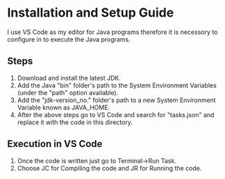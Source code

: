 # Installation and Setup Guide
I use VS Code as my editor for Java programs therefore it is necessory to configure in to execute the Java programs. 

## Steps
1. Download and install the latest JDK.
2. Add the Java "bin" folder's path to the System Environment Variables (under the "path" option available).
3. Add the "jdk-version_no." folder's path to a new System Environment Variable known as JAVA_HOME.
4. After the above steps go to VS Code and search for "tasks.json" and replace it with the code in this directory. 

## Execution in VS Code
1. Once the code is written just go to Terminal->Run Task.
2. Choose JC for Compiling the code and JR for Running the code. 

